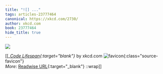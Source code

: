 ```yaml
---
title: "![] ..."
tags: articles-23777464
canonical: https://xkcd.com/2730/
author: xkcd.com
book: 23777464
hide_title: true
---
```


![](https://imgs.xkcd.com/comics/code_lifespan_2x.png)


[[<cite>_[Code Lifespan](https://xkcd.com/2730/){:target="_blank"}_</cite> by xkcd.com ![favicon](https://s2.googleusercontent.com/s2/favicons?domain=xkcd.com){:class="source-favicon"}<br>
_More_: [Readwise URL](https://readwise.io/open/465067158){:target="_blank"}
::wrap]]